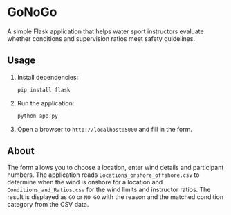 # GoNoGo

A simple Flask application that helps water sport instructors evaluate whether conditions and supervision ratios meet safety guidelines.

## Usage
1. Install dependencies:
   ```bash
   pip install flask
   ```
2. Run the application:
   ```bash
   python app.py
   ```
3. Open a browser to `http://localhost:5000` and fill in the form.

## About
The form allows you to choose a location, enter wind details and participant numbers. The application reads `Locations_onshore_offshore.csv` to determine when the wind is onshore for a location and `Conditions_and_Ratios.csv` for the wind limits and instructor ratios. The result is displayed as `GO` or `NO GO` with the reason and the matched condition category from the CSV data.
